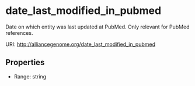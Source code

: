 # date_last_modified_in_pubmed

Date on which entity was last updated at PubMed. Only relevant for PubMed references.

URI: http://alliancegenome.org/date_last_modified_in_pubmed



<!-- no inheritance hierarchy -->


## Properties

 * Range: string


